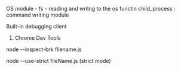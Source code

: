 OS module -
fs - reading and writng to the os functin
child_process : command writing module


Built-in debugging client

1. Chrome Dev Tools

node --inspect-brk filename.js

node --use-strict fileName.js (strict mode)
